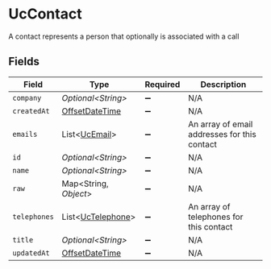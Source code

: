# UcContact

A contact represents a person that optionally is associated with a call


## Fields

| Field                                                                                     | Type                                                                                      | Required                                                                                  | Description                                                                               |
| ----------------------------------------------------------------------------------------- | ----------------------------------------------------------------------------------------- | ----------------------------------------------------------------------------------------- | ----------------------------------------------------------------------------------------- |
| `company`                                                                                 | *Optional\<String>*                                                                       | :heavy_minus_sign:                                                                        | N/A                                                                                       |
| `createdAt`                                                                               | [OffsetDateTime](https://docs.oracle.com/javase/8/docs/api/java/time/OffsetDateTime.html) | :heavy_minus_sign:                                                                        | N/A                                                                                       |
| `emails`                                                                                  | List\<[UcEmail](../../models/shared/UcEmail.md)>                                          | :heavy_minus_sign:                                                                        | An array of email addresses for this contact                                              |
| `id`                                                                                      | *Optional\<String>*                                                                       | :heavy_minus_sign:                                                                        | N/A                                                                                       |
| `name`                                                                                    | *Optional\<String>*                                                                       | :heavy_minus_sign:                                                                        | N/A                                                                                       |
| `raw`                                                                                     | Map\<String, *Object*>                                                                    | :heavy_minus_sign:                                                                        | N/A                                                                                       |
| `telephones`                                                                              | List\<[UcTelephone](../../models/shared/UcTelephone.md)>                                  | :heavy_minus_sign:                                                                        | An array of telephones for this contact                                                   |
| `title`                                                                                   | *Optional\<String>*                                                                       | :heavy_minus_sign:                                                                        | N/A                                                                                       |
| `updatedAt`                                                                               | [OffsetDateTime](https://docs.oracle.com/javase/8/docs/api/java/time/OffsetDateTime.html) | :heavy_minus_sign:                                                                        | N/A                                                                                       |